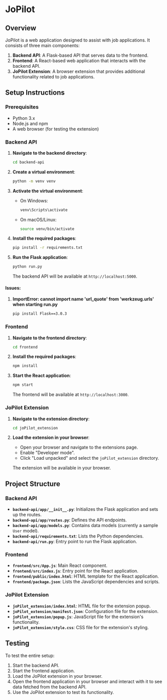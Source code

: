 # JoPilot

## Overview

JoPilot is a web application designed to assist with job applications. It consists of three main components:
1. **Backend API**: A Flask-based API that serves data to the frontend.
2. **Frontend**: A React-based web application that interacts with the backend API.
3. **JoPilot Extension**: A browser extension that provides additional functionality related to job applications.

## Setup Instructions

### Prerequisites

- Python 3.x
- Node.js and npm
- A web browser (for testing the extension)

### Backend API

1. **Navigate to the backend directory**:
    ```sh
    cd backend-api
    ```

2. **Create a virtual environment**:
    ```sh
    python -m venv venv
    ```

3. **Activate the virtual environment**:
    - On Windows:
        ```sh
        venv\Scripts\activate
        ```
    - On macOS/Linux:
        ```sh
        source venv/bin/activate
        ```

4. **Install the required packages**:
    ```sh
    pip install -r requirements.txt
    ```

5. **Run the Flask application**:
    ```sh
    python run.py
    ```

    The backend API will be available at `http://localhost:5000`.

#### Issues:

1. **ImportError: cannot import name 'url_quote' from 'werkzeug.urls' when starting run.py**
    ```sh
    pip install Flask==3.0.3
    ```

### Frontend

1. **Navigate to the frontend directory**:
    ```sh
    cd frontend
    ```

2. **Install the required packages**:
    ```sh
    npm install
    ```

3. **Start the React application**:
    ```sh
    npm start
    ```

    The frontend will be available at `http://localhost:3000`.

### JoPilot Extension

1. **Navigate to the extension directory**:
    ```sh
    cd joPilot_extension
    ```

2. **Load the extension in your browser**:
    - Open your browser and navigate to the extensions page.
    - Enable "Developer mode".
    - Click "Load unpacked" and select the `joPilot_extension` directory.

    The extension will be available in your browser.

## Project Structure

### Backend API

- **`backend-api/app/__init__.py`**: Initializes the Flask application and sets up the routes.
- **`backend-api/app/routes.py`**: Defines the API endpoints.
- **`backend-api/app/models.py`**: Contains data models (currently a sample `User` model).
- **`backend-api/requirements.txt`**: Lists the Python dependencies.
- **`backend-api/run.py`**: Entry point to run the Flask application.

### Frontend

- **`frontend/src/App.js`**: Main React component.
- **`frontend/src/index.js`**: Entry point for the React application.
- **`frontend/public/index.html`**: HTML template for the React application.
- **`frontend/package.json`**: Lists the JavaScript dependencies and scripts.

### JoPilot Extension

- **`joPilot_extension/index.html`**: HTML file for the extension popup.
- **`joPilot_extension/manifest.json`**: Configuration file for the extension.
- **`joPilot_extension/popup.js`**: JavaScript file for the extension's functionality.
- **`joPilot_extension/style.css`**: CSS file for the extension's styling.

## Testing

To test the entire setup:
1. Start the backend API.
2. Start the frontend application.
3. Load the JoPilot extension in your browser.
4. Open the frontend application in your browser and interact with it to see data fetched from the backend API.
5. Use the JoPilot extension to test its functionality.